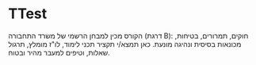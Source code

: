 # TTest
הקורס מכין למבחן הרשמי של משרד התחבורה (דרגת B): חוקים, תמרורים, בטיחות, מכונאות בסיסית ונהיגה מונעת. כאן תמצא/י תקציר תכני לימוד, לו"ז מומלץ, תרגול שאלות, וטיפים למעבר מהיר ובטוח.
